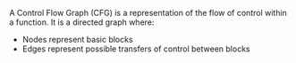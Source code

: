 A Control Flow Graph (CFG) is a representation of the flow of control within a function. It is a directed graph where:
- Nodes represent basic blocks
- Edges represent possible transfers of control between blocks

